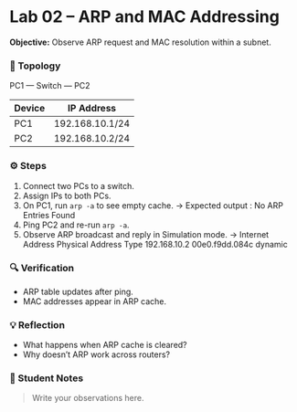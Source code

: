 # Lab 02 – ARP and MAC Addressing

**Objective:** Observe ARP request and MAC resolution within a subnet.

### 🧩 Topology
PC1 — Switch — PC2

| Device | IP Address |
|---------|-------------|
| PC1 | 192.168.10.1/24 |
| PC2 | 192.168.10.2/24 |

### ⚙️ Steps
1. Connect two PCs to a switch.
2. Assign IPs to both PCs.
3. On PC1, run `arp -a` to see empty cache.
-> Expected output : No ARP Entries Found
5. Ping PC2 and re-run `arp -a`.
6. Observe ARP broadcast and reply in Simulation mode.
-> Internet Address      Physical Address      Type
   192.168.10.2          00e0.f9dd.084c        dynamic

### 🔍 Verification
- ARP table updates after ping.
- MAC addresses appear in ARP cache.

### 💡 Reflection
- What happens when ARP cache is cleared?
- Why doesn’t ARP work across routers?

### 📝 Student Notes
> Write your observations here.
